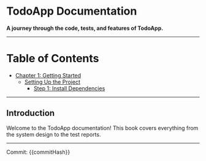 # TodoApp Documentation

**A journey through the code, tests, and features of TodoApp.**

---

# Table of Contents

- [Chapter 1: Getting Started](chapter-1.md#chapter-1-getting-started)
  - [Setting Up the Project](chapter-1.md#setting-up-the-project)
    - [Step 1: Install Dependencies](chapter-1.md#step-1-install-dependencies)

---

## Introduction

Welcome to the TodoApp documentation! This book covers everything from the system design to the test reports.

---

<footer>
  Commit: {{commitHash}}
</footer>
